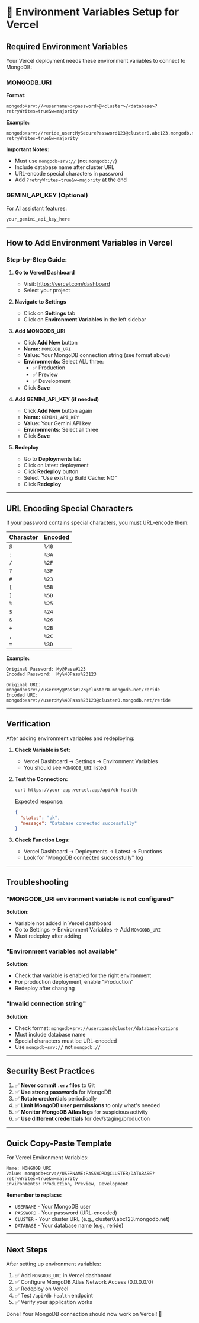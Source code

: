 # 🔐 Environment Variables Setup for Vercel

## Required Environment Variables

Your Vercel deployment needs these environment variables to connect to MongoDB:

### MONGODB_URI

**Format:**
```
mongodb+srv://<username>:<password>@<cluster>/<database>?retryWrites=true&w=majority
```

**Example:**
```
mongodb+srv://reride_user:MySecurePassword123@cluster0.abc123.mongodb.net/reride?retryWrites=true&w=majority
```

**Important Notes:**
- Must use `mongodb+srv://` (not `mongodb://`)
- Include database name after cluster URL
- URL-encode special characters in password
- Add `?retryWrites=true&w=majority` at the end

### GEMINI_API_KEY (Optional)

For AI assistant features:
```
your_gemini_api_key_here
```

---

## How to Add Environment Variables in Vercel

### Step-by-Step Guide:

1. **Go to Vercel Dashboard**
   - Visit: https://vercel.com/dashboard
   - Select your project

2. **Navigate to Settings**
   - Click on **Settings** tab
   - Click on **Environment Variables** in the left sidebar

3. **Add MONGODB_URI**
   - Click **Add New** button
   - **Name:** `MONGODB_URI`
   - **Value:** Your MongoDB connection string (see format above)
   - **Environments:** Select ALL three:
     - ✅ Production
     - ✅ Preview  
     - ✅ Development
   - Click **Save**

4. **Add GEMINI_API_KEY (if needed)**
   - Click **Add New** button again
   - **Name:** `GEMINI_API_KEY`
   - **Value:** Your Gemini API key
   - **Environments:** Select all three
   - Click **Save**

5. **Redeploy**
   - Go to **Deployments** tab
   - Click on latest deployment
   - Click **Redeploy** button
   - Select "Use existing Build Cache: NO"
   - Click **Redeploy**

---

## URL Encoding Special Characters

If your password contains special characters, you must URL-encode them:

| Character | Encoded |
|-----------|---------|
| `@`       | `%40`   |
| `:`       | `%3A`   |
| `/`       | `%2F`   |
| `?`       | `%3F`   |
| `#`       | `%23`   |
| `[`       | `%5B`   |
| `]`       | `%5D`   |
| `%`       | `%25`   |
| `$`       | `%24`   |
| `&`       | `%26`   |
| `+`       | `%2B`   |
| `,`       | `%2C`   |
| `=`       | `%3D`   |

**Example:**
```
Original Password: My@Pass#123
Encoded Password:  My%40Pass%23123

Original URI: mongodb+srv://user:My@Pass#123@cluster0.mongodb.net/reride
Encoded URI:  mongodb+srv://user:My%40Pass%23123@cluster0.mongodb.net/reride
```

---

## Verification

After adding environment variables and redeploying:

1. **Check Variable is Set:**
   - Vercel Dashboard → Settings → Environment Variables
   - You should see `MONGODB_URI` listed

2. **Test the Connection:**
   ```bash
   curl https://your-app.vercel.app/api/db-health
   ```

   Expected response:
   ```json
   {
     "status": "ok",
     "message": "Database connected successfully"
   }
   ```

3. **Check Function Logs:**
   - Vercel Dashboard → Deployments → Latest → Functions
   - Look for "MongoDB connected successfully" log

---

## Troubleshooting

### "MONGODB_URI environment variable is not configured"

**Solution:**
- Variable not added in Vercel dashboard
- Go to Settings → Environment Variables → Add `MONGODB_URI`
- Must redeploy after adding

### "Environment variables not available"

**Solution:**
- Check that variable is enabled for the right environment
- For production deployment, enable "Production"
- Redeploy after changing

### "Invalid connection string"

**Solution:**
- Check format: `mongodb+srv://user:pass@cluster/database?options`
- Must include database name
- Special characters must be URL-encoded
- Use `mongodb+srv://` not `mongodb://`

---

## Security Best Practices

1. ✅ **Never commit `.env` files** to Git
2. ✅ **Use strong passwords** for MongoDB
3. ✅ **Rotate credentials** periodically
4. ✅ **Limit MongoDB user permissions** to only what's needed
5. ✅ **Monitor MongoDB Atlas logs** for suspicious activity
6. ✅ **Use different credentials** for dev/staging/production

---

## Quick Copy-Paste Template

For Vercel Environment Variables:

```
Name: MONGODB_URI
Value: mongodb+srv://USERNAME:PASSWORD@CLUSTER/DATABASE?retryWrites=true&w=majority
Environments: Production, Preview, Development
```

**Remember to replace:**
- `USERNAME` - Your MongoDB user
- `PASSWORD` - Your password (URL-encoded)
- `CLUSTER` - Your cluster URL (e.g., cluster0.abc123.mongodb.net)
- `DATABASE` - Your database name (e.g., reride)

---

## Next Steps

After setting up environment variables:

1. ✅ Add `MONGODB_URI` in Vercel dashboard
2. ✅ Configure MongoDB Atlas Network Access (0.0.0.0/0)
3. ✅ Redeploy on Vercel
4. ✅ Test `/api/db-health` endpoint
5. ✅ Verify your application works

Done! Your MongoDB connection should now work on Vercel! 🎉


